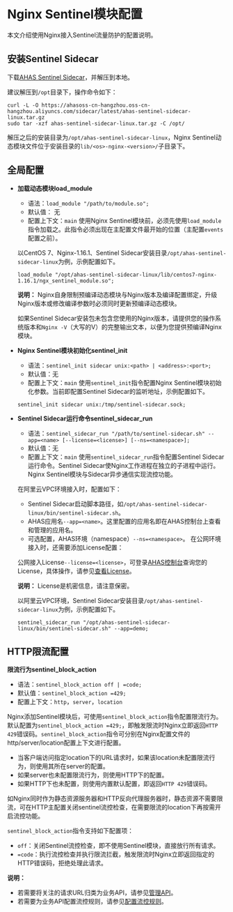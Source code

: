 # Nginx Sentinel模块配置

本文介绍使用Nginx接入Sentinel流量防护的配置说明。

## 安装Sentinel Sidecar

下载[AHAS Sentinel Sidecar](https://ahasoss-cn-hangzhou.oss-cn-hangzhou.aliyuncs.com/sidecar/latest/ahas-sentinel-sidecar-linux.tar.gz)，并解压到本地。

建议解压到`/opt`目录下，操作命令如下：

```
curl -L -O https://ahasoss-cn-hangzhou.oss-cn-hangzhou.aliyuncs.com/sidecar/latest/ahas-sentinel-sidecar-linux.tar.gz
sudo tar -xzf ahas-sentinel-sidecar-linux.tar.gz -C /opt/
```

解压之后的安装目录为`/opt/ahas-sentinel-sidecar-linux`，Nginx Sentinel动态模块文件位于安装目录的`lib/<os>-nginx-<version>/`子目录下。

## 全局配置

-   **加载动态模块load\_module**

    -   语法：`load_module "/path/to/module.so";`
    -   默认值： 无
    -   配置上下文：`main`
    使用Nginx Sentinel模块前，必须先使用`load_module`指令加载之。此指令必须出现在主配置文件最开始的位置（主配置`events`配置之前）。

    以CentOS 7、Nginx-1.16.1、Sentinel Sidecar安装目录`/opt/ahas-sentinel-sidecar-linux`为例，示例配置如下。

    ```
    load_module "/opt/ahas-sentinel-sidecar-linux/lib/centos7-nginx-1.16.1/ngx_sentinel_module.so";
    ```

    **说明：** Nginx自身限制预编译动态模块与Nginx版本及编译配置绑定，升级Nginx版本或修改编译参数时必须同时更新预编译动态模块。

    如果Sentinel Sidecar安装包未包含您使用的Nginx版本，请提供您的操作系统版本和`Nginx -V`（大写的V）的完整输出文本，以便为您提供预编译Nginx模块。

-   **Nginx Sentinel模块初始化sentinel\_init**

    -   语法：`sentinel_init sidecar unix:<path> | <address>:<port>;`
    -   默认值：无
    -   配置上下文：`main`
    使用`sentinel_init`指令配置Nginx Sentinel模块初始化参数。当前即配置Sentinel Sidecar的监听地址，示例配置如下。

    ```
    sentinel_init sidecar unix:/tmp/sentinel-sidecar.sock;
    ```

-   **Sentinel Sidecar运行命令sentinel\_sidecar\_run**

    -   语法：`sentinel_sidecar_run "/path/to/sentinel-sidecar.sh" --app=<name> [--license=<license>] [--ns=<namespace>];`
    -   默认值：无
    -   配置上下文：`main`
    使用`sentinel_sidecar_run`指令配置Sentinel Sidecar运行命令。Sentinel Sidecar使Nginx工作进程在独立的子进程中运行。Nginx Sentinel模块与Sidecar异步通信实现流控功能。

    在阿里云VPC环境接入时，配置如下：

    -   Sentinel Sidecar启动脚本路径，如`/opt/ahas-sentinel-sidecar-linux/bin/sentinel-sidecar.sh`。
    -   AHAS应用名`--app=<name>`。这里配置的应用名即在AHAS控制台上查看和管理的应用名。
    -   可选配置，AHAS环境（namespace）`--ns=<namespace>`。
    在公网环境接入时，还需要添加License配置：

    公网接入License`--license=<license>`，可登录[AHAS控制台](https://ahas.console.aliyun.com)查询您的License，具体操作，请参见[查看License](/cn.zh-CN/应用防护/参考信息/查看License.md)。

    **说明：** License是机密信息，请注意保密。

    以阿里云VPC环境，Sentinel Sidecar安装目录`/opt/ahas-sentinel-sidecar-linux`为例，示例配置如下。

    ```
    sentinel_sidecar_run "/opt/ahas-sentinel-sidecar-linux/bin/sentinel-sidecar.sh" --app=demo;
    ```


## HTTP限流配置

**限流行为sentinel\_block\_action**

-   语法：`sentinel_block_action off | =code;`
-   默认值：`sentinel_block_action =429;`
-   配置上下文：`http`，`server`，`location`

Nginx添加Sentinel模块后，可使用`sentinel_block_action`指令配置限流行为。默认配置为`sentinel_block_action =429;`，即触发限流时Nginx立即返回`HTTP 429`错误码。`sentinel_block_action`指令可分别在Nginx配置文件的http/server/location配置上下文进行配置。

-   当客户端访问指定location下的URL请求时，如果该location未配置限流行为，则使用其所在server的配置。
-   如果server也未配置限流行为，则使用HTTP下的配置。
-   如果HTTP下也未配置，则使用内置默认配置，即返回`HTTP 429`错误码。

如Nginx同时作为静态资源服务器和HTTP反向代理服务器时，静态资源不需要限流，可在HTTP主配置关闭sentinel流控检查，在需要限流的location下再按需开启流控功能。

`sentinel_block_action`指令支持如下配置项：

-   `off`：关闭Sentinel流控检查，即不使用Sentinel模块，直接放行所有请求。
-   `=code`：执行流控检查并执行限流拦截，触发限流时Nginx立即返回指定的HTTP错误码，拒绝处理此请求。

**说明：**

-   若需要将关注的请求URL归类为业务API，请参见[管理API](/cn.zh-CN/Nginx防护/管理API.md)。
-   若需要为业务API配置流控规则，请参见[配置流控规则](/cn.zh-CN/Nginx防护/配置流控规则.md)。

